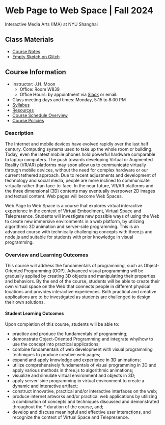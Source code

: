 # Web Page to Web Space | Fall 2024
Interactive Media Arts (IMA) at NYU Shanghai

## Class Materials
* [Course Notes](https://docs.google.com/document/d/1_KAc3IYll3QHzGT2VizRUSOwpKSDmDN88llLNoY5vVU/edit?usp=sharing)
* [Empty Sketch on Glitch](https://glitch.com/edit/#!/empty-project-three-p5)

## Course Information
* Instructor: J.H. Moon
  * Office: Room W839
  * Office Hours: by appointment via [Slack](https://join.slack.com/t/imaallclasses/shared_invite/zt-22cypuwo1-EsljeaLOP_ks6ZZn_Fwzfw) or email.
* Class meeting days and times: Monday, 5:15 to 8:00 PM 
* [Syllabus](https://docs.google.com/document/d/14vZ0bdSUIb3AAjqV1bl6_tYKCzKU81rlszq5GFeNxlY/edit?usp=sharing)
* [Resources](https://docs.google.com/document/d/14vZ0bdSUIb3AAjqV1bl6_tYKCzKU81rlszq5GFeNxlY/edit#bookmark=id.7hn1xbffa92p)
* [Course Schedule Overview](https://docs.google.com/document/d/14vZ0bdSUIb3AAjqV1bl6_tYKCzKU81rlszq5GFeNxlY/edit#bookmark=id.y6mbbsoi6t21)
* [Course Policies](https://docs.google.com/document/d/14vZ0bdSUIb3AAjqV1bl6_tYKCzKU81rlszq5GFeNxlY/edit#bookmark=id.azhyd49tdw8p)

### Description
The Internet and mobile devices have evolved rapidly over the last half century. Computing systems used to take up the whole room or building. Today, even the latest mobile phones hold powerful hardware comparable to laptop computers. The push towards developing Virtual or Augmented Reality (VR/AR) platforms may soon allow us to communicate virtually through mobile devices, without the need for complex hardware or our current tethered approach. Due to recent adjustments and development of technology and social media, people are more inclined to communicate virtually rather than face-to-face. In the near future, VR/AR platforms and the three dimensional (3D) contents may eventually overpower 2D images and textual content. Web pages will become Web Spaces. 

Web Page to Web Space is a course that explores virtual interactive experience in the context of Virtual Embodiment, Virtual Space and Telepresence. Students will investigate new possible ways of using the Web to create new immersive environments in a web platform, by utilizing algorithmic 3D animation and server-side programming. This is an advanced course with technically challenging concepts with three.js and node.js and suitable for students with prior knowledge in visual programming.

 
### Overview and Learning Outcomes
This course will address the fundamentals of programming, such as Object-Oriented Programming (OOP). Advanced visual programming will be gradually applied by creating 3D objects and manipulating their properties and behaviors. By the end of the course, students will be able to create their own virtual space on the Web that connects people in different physical locations and provides interactive experiences. Both practical and creative applications are to be investigated as students are challenged to design their own solutions.
 
#### Student Learning Outcomes
Upon completion of this course, students will be able to:
* practice and produce the fundamentals of programming;
* demonstrate Object-Oriented Programming and integrate why/how to use the concept into practical applications;
* combine fundamentals of web development with visual programming techniques to produce creative web pages;
* expand and apply knowledge and experience in 3D animations;
* utilize comprehensively fundamentals of visual programming in 3D and apply various methods in three.js to algorithmic animations;
* visualize and simulate virtual environment and objects in 3D;
* apply server-side programming in virtual environment to create a dynamic and interactive artifact;
* construct innovative, practical and/or interactive interfaces on the web;
* produce internet artworks and/or practical web applications by utilizing a combination of concepts and techniques discussed and demonstrated throughout the * duration of the course, and;
* develop and discuss meaningful and effective user interactions, and recognize the context of Virtual Space and Telepresence.
